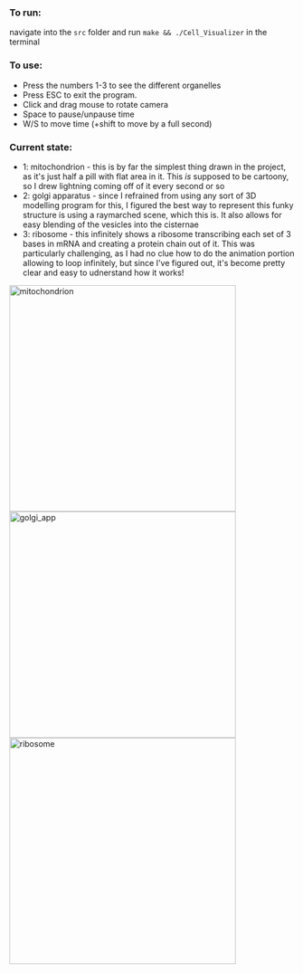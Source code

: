 ### To run:
navigate into the `src` folder and run `make && ./Cell_Visualizer` in the terminal

### To use:
- Press the numbers 1-3 to see the different organelles
- Press ESC to exit the program.
- Click and drag mouse to rotate camera
- Space to pause/unpause time
- W/S to move time (+shift to move by a full second)

### Current state:
- 1: mitochondrion - this is by far the simplest thing drawn in the project, as it's just half a pill with flat area in it. This *is* supposed to be cartoony, so I drew lightning coming off of it every second or so
- 2: golgi apparatus - since I refrained from using any sort of 3D modelling program for this, I figured the best way to represent this funky structure is using a raymarched scene, which this is. It also allows for easy blending of the vesicles into the cisternae
- 3: ribosome - this infinitely shows a ribosome transcribing each set of 3 bases in mRNA and creating a protein chain out of it. This was particularly challenging, as I had no clue how to do the animation portion allowing to loop infinitely, but since I've figured out, it's become pretty clear and easy to udnerstand how it works!

<img width="400" alt="mitochondrion" src="https://github.com/ari-goldman/cell-visualizer/assets/112101394/72008ccb-2512-42bf-a894-19d5cba942fb">
<img width="400" alt="golgi_app" src="https://github.com/ari-goldman/cell-visualizer/assets/112101394/dcf053ac-b831-4e4a-947a-9d79d5f467c7">
<img width="400" alt="ribosome" src="https://github.com/ari-goldman/cell-visualizer/assets/112101394/dd3eb9bf-b043-4f41-a745-0258fba2aec4">

